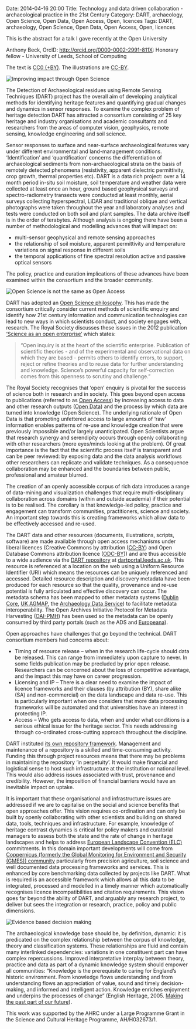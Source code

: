 Date: 2014-04-16 20:00
Title: Technology and data driven collaboration - archaeological practice in the 21st Century
Category: DART, archaeology, Open Science, Open Data, Open Access, Open, licences
Tags: DART, archaeology, Open Science, Open Data, Open Access, Open, licences

This is the abstract for a talk I gave recently at the Open University

Anthony Beck, OrcID: http://orcid.org/0000-0002-2991-811X: Honorary fellow - University of Leeds, School of Computing

The text is [CC0 (+BY)](http://www.dancohen.org/2013/11/26/cc0-by/). The illustrations are [CC-BY](http://creativecommons.org/licenses/by/4.0/).

![Improving impact through Open Science](https://upload.wikimedia.org/wikipedia/commons/thumb/4/4d/Open_Processes_Leading_to_Improved_Impact.svg/1000px-Open_Processes_Leading_to_Improved_Impact.svg.png)

The Detection of Archaeological residues using Remote Sensing Techniques (DART) project has the overall aim of developing analytical methods for identifying heritage features and quantifying gradual changes and dynamics in sensor responses. To examine the complex problem of heritage detection DART has attracted a consortium consisting of 25 key heritage and industry organisations and academic consultants and researchers from the areas of computer vision, geophysics, remote sensing, knowledge engineering and soil science.

Sensor responses to surface and near-surface archaeological features vary under different environmental and land-management conditions. ‘Identification’ and ‘quantification’ concerns the differentiation of archaeological sediments from non-archaeological strata on the basis of remotely detected phenomena (resistivity, apparent dielectric permittivity, crop growth, thermal properties etc). DART is a data rich project: over a 14 month period in-situ soil moisture, soil temperature and weather data were collected at least once an hour, ground based geophysical surveys and spectro-radiometry transects were conducted at least monthly, aerial surveys collecting hyperspectral, LiDAR and traditional oblique and vertical photographs were taken throughout the year and laboratory analyses and tests were conducted on both soil and plant samples. The data archive itself is in the order of terabytes. Although analysis is ongoing there have been a number of methodological and modelling advances that will impact on:

* multi-sensor geophysical and remote sensing approaches
* the relationship of soil moisture, apparent permittivity and temperature variations on signal response in different soils 
 * the temporal applications of fine spectral resolution active and passive optical sensors

The policy, practice and curation implications of these advances have been examined within the consortium and the broader community. 

![Open Science is not the same as Open Access](https://upload.wikimedia.org/wikipedia/commons/thumb/7/7c/Open_Science_Does_Not_Equal_Open_Access.svg/1000px-Open_Science_Does_Not_Equal_Open_Access.svg.png)

DART has adopted an [Open Science philosophy](http://en.wikipedia.org/wiki/Open_science). This has made the consortium critically consider current methods of scientific enquiry and identify how 21st century information and communication technologies can lead to new ways in which scientists conduct, and society engages with, research. The Royal Society discusses these issues in the 2012 publication [‘Science as an open enterprise’](https://royalsociety.org/policy/projects/science-public-enterprise/report/) which states:

>“Open inquiry is at the heart of the scientific enterprise. Publication of scientific theories - and of the experimental and observational data on which they are based - permits others to identify errors, to support, reject or refine theories and to reuse data for further understanding and knowledge. Science’s powerful capacity for self-correction comes from this openness to scrutiny and challenge.”

The Royal Society recognises that ‘open’ enquiry is pivotal for the success of science both in research and in society. This goes beyond open access to publications (referred to as [Open Access](http://en.wikipedia.org/wiki/Open_access)) by increasing access to data and other research outputs ([Open Data](http://en.wikipedia.org/wiki/Open_data)) and the process by which data are turned into knowledge (Open Science). The underlying rationale of Open Data is that promoting unfettered access to large amounts of ‘raw’ information enables patterns of re-use and knowledge creation that were previously impossible and/or largely unanticipated. Open Scientists argue that research synergy and serendipity occurs through openly collaborating with other researchers (more eyes/minds looking at the problem). Of great importance is the fact that the scientific process itself is transparent and can be peer reviewed: by exposing data and the data analysis workflows other researchers can replicate and validate techniques. As a consequence collaboration may be enhanced and the boundaries between public, professional and amateur blurred.

The creation of an openly accessible corpus of rich data introduces a range of data-mining and visualization challenges that require multi-disciplinary collaboration across domains (within and outside academia) if their potential is to be realised. The corollary is that knowledge-led policy, practice and engagement can transform communities, practitioners, science and society. An important step towards this is creating frameworks which allow data to be effectively accessed and re-used.

The DART data and other resources (documents, illustrations, scripts, software) are made available through open access mechanisms under liberal licences (Creative Commons by attribution ([CC-BY](http://creativecommons.org/licenses/by/4.0/)) and Open Database Commons attribution licence ([ODC-BY](http://opendatacommons.org/licenses/by/))) and are thus accessible to a wide audience via the [DART repository](http://dartportal.leeds.ac.uk/) at [dartportal.leeds.ac.uk](http://dartportal.leeds.ac.uk/). This resource is referenced at a location on the web using a Uniform Resource Identifier (URI) which means the resources can be uniquely referenced and accessed. Detailed resource description and discovery metadata have been produced for each resource so that the quality, provenance and re-use potential is fully articulated and effective discovery can occur. The metadata schema has been mapped to other metadata systems ([Dublin Core](http://dublincore.org/), [UK AGMAP](http://www.gogeo.ac.uk/gogeo/metadata/agmap.htm), the [Archaeology Data Service](http://archaeologydataservice.ac.uk/)) to facilitate metadata interoperability. The Open Archives Initiative Protocol for Metadata Harvesting ([OAI-PMH](http://www.openarchives.org/pmh/)) has been used so the metadata can be openly consumed by third party portals (such as the ADS and [Europeana](http://www.europeana.eu/)).

Open approaches have challenges that go beyond the technical. DART consortium members had concerns about: 

* Timing of resource release – when in the research life-cycle should data be released. This can range from immediately upon capture to never. In some fields publication may be precluded by prior open release. Researchers can be concerned about the loss of competitive advantage, and the impact this may have on career progression.
* Licensing and IP – There is a clear need to examine the impact of licence frameworks and their clauses (by attribution (BY), share alike (SA) and non-commercial) on the data landscape and data re-use. This is particularly important when one considers that more data processing frameworks will be automated and that universities have an interest in protecting IP.
* Access – Who gets access to data, when and under what conditions is a serious ethical issue for the heritage sector. This needs addressing through co-ordinated cross-cutting approach throughout the discipline.

DART instituted [its own repository framework](http://dartportal.leeds.ac.uk). Management and maintenance of a repository is a skilled and time-consuming activity. Funding this through project resources means that there may be problems in maintaining the repository ‘in perpetuity’. It would make financial and logistical sense to host such infrastructure at the institution or national level. This would also address issues associated with trust, provenance and credibility. However, the imposition of financial barriers would have an inevitable impact on uptake. 

It is important that these organisational and infrastructure issues are addressed if we are to capitalise on the social and science benefits that open approaches offer. This vision requires co-ordination and can only be built by openly collaborating with other scientists and building on shared data, tools, techniques and infrastructure. For example, knowledge of heritage contrast dynamics is critical for policy makers and curatorial managers to assess both the state and the rate of change in heritage landscapes and helps to address [European Landscape Convention (ELC)](http://www.coe.int/t/dg4/cultureheritage/heritage/Landscape/default_en.asp) commitments. In this domain important developments will come from [Coppernicus (formerly the Global Monitoring for Environment and Security (GMES)) community](http://www.copernicus.eu/) particularly from precision agriculture, soil science and well documented data processing frameworks and services. This is enhanced by core benchmarking data collected by projects like DART. What is required is an accessible framework which allows all this data to be integrated, processed and modelled in a timely manner which automatically recognises licence incompatibilities and citation requirements. This vision goes far beyond the ability of DART, and arguably any research project, to deliver but sees the integration or research, practice, policy and public dimensions. 

![Evidence based decision making](https://upload.wikimedia.org/wikipedia/commons/thumb/5/52/Evidence_Based_Decision_Making_using_Open_approaches.svg/1000px-Evidence_Based_Decision_Making_using_Open_approaches.svg.png)

The archaeological knowledge base should be, by definition, dynamic: it is predicated on the complex relationship between the corpus of knowledge, theory and classification systems. These relationships are fluid and contain many interlinked dependencies: variations in one constituent part can have complex repercussions. Improved interpretative interplay between theory, practice and data as part of a dynamic knowledge system should empower all communities: “Knowledge is the prerequisite to caring for England’s historic environment. From knowledge flows understanding and from understanding flows an appreciation of value, sound and timely decision-making, and informed and intelligent action. Knowledge enriches enjoyment and underpins the processes of change” (English Heritage, 2005. [Making the past part of our future](https://www.english-heritage.org.uk/publications/eh-strategy-2005-2010/)).

This work was supported by the AHRC under a Large Programme Grant in the Science and Cultural Heritage Programme, AH/H032673/1.

